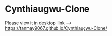 # Cynthiaugwu-Clone
Please view it in desktop.
link -->
https://tanmay9067.github.io/Cynthiaugwu-Clone/
